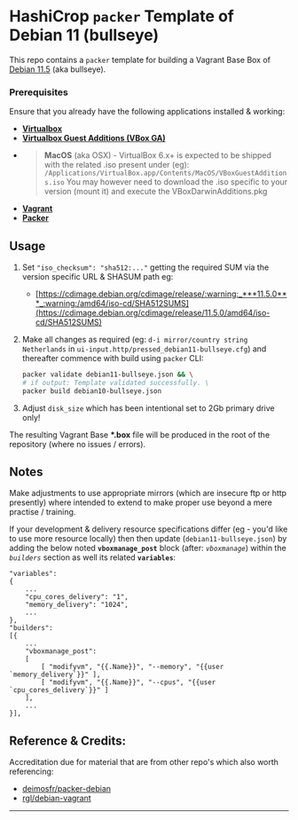 # HashiCrop `packer` Template of Debian 11 (bullseye)
This repo contains a `packer` template for building a Vagrant Base Box of [Debian 11.5](https://www.debian.org/releases/bullseye/) (aka bullseye).


### Prerequisites
Ensure that you already have the following applications installed & working:
 - [**Virtualbox**](https://www.virtualbox.org/)
 - [**Virtualbox Guest Additions (VBox GA)**](https://download.virtualbox.org/virtualbox/)
 - > **MacOS** (aka OSX) - VirtualBox 6.x+ is expected to be shipped with the related .iso present under (eg):
 `/Applications/VirtualBox.app/Contents/MacOS/VBoxGuestAdditions.iso`
You may however need to download the .iso specific to your version (mount it) and execute the VBoxDarwinAdditions.pkg
 - [**Vagrant**](https://www.vagrantup.com/)
 - [**Packer**](https://www.packer.io/)


## Usage
1. Set `"iso_checksum": "sha512:..."` getting the required SUM via the version specific URL & SHASUM path eg:
   - [https://cdimage.debian.org/cdimage/release/:warning:_***11.5.0***_:warning:/amd64/iso-cd/SHA512SUMS](https://cdimage.debian.org/cdimage/release/11.5.0/amd64/iso-cd/SHA512SUMS)

2. Make all changes as required (eg: `d-i mirror/country string Netherlands` in `ui-input.http/pressed_debian11-bullseye.cfg`) and thereafter commence with build using `packer` CLI:
    ```bash
    packer validate debian11-bullseye.json && \
    # if output: Template validated successfully. \
    packer build debian10-bullseye.json
    ```
3. Adjust `disk_size` which has been intentional set to 2Gb primary drive only!

The resulting Vagrant Base **\*.box** file will be produced in the root of the repository (where no issues / errors).


## Notes
Make adjustments to use appropriate mirrors (which are insecure ftp or http presently) where intended to extend to make proper use beyond a mere practise / training.

If your development & delivery resource specifications differ (eg - you'd like to use more resource locally) then then update (`debian11-bullseye.json`) by adding the below noted **`vboxmanage_post`** block (after: *`vboxmanage`*) within the *`builders`* section as well its related **`variables`**:
```
"variables":
{
    ...
 	"cpu_cores_delivery": "1",
	"memory_delivery": "1024",
    ...
},
"builders":
[{
    ...
	"vboxmanage_post":
	[
		[ "modifyvm", "{{.Name}}", "--memory", "{{user `memory_delivery`}}" ],
		[ "modifyvm", "{{.Name}}", "--cpus", "{{user `cpu_cores_delivery`}}" ]
	],
    ...
}],
```


## Reference & Credits:
Accreditation due for material that are from other repo's which also worth referencing:
 * [deimosfr/packer-debian](https://github.com/deimosfr/packer-debian)
 * [rgl/debian-vagrant](https://github.com/rgl/debian-vagrant)
------
